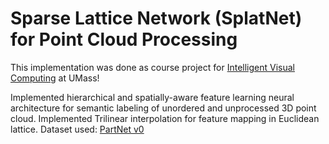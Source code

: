 # Sparse Lattice Network (SplatNet) for Point Cloud Processing

This implementation was done as course project for [Intelligent Visual Computing](https://people.cs.umass.edu/~kalo/courses/visual_computing/index.html) at UMass! 

Implemented hierarchical and spatially-aware feature learning neural architecture for semantic labeling of unordered and unprocessed 3D point cloud. 
Implemented Trilinear interpolation for feature mapping in Euclidean lattice. 
Dataset used: [PartNet v0](https://www.shapenet.org/)


